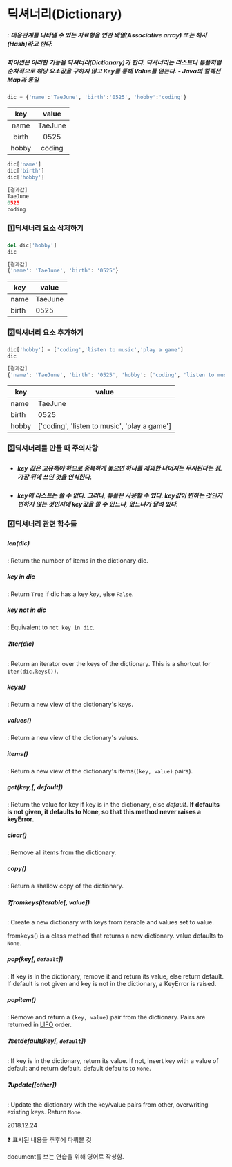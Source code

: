 # 딕셔너리(Dictionary)

##### : 대응관계를 나타낼 수 있는 자료형을 연관 배열(Associative array) 또는 해시(Hash)라고 한다.

##### 파이썬은 이러한 기능을 딕셔너리(Dictionary)가 한다. 딕셔너리는 리스트나 튜플처럼 순차적으로 해당 요소값을 구하지 않고 Key를 통해 Value를 얻는다. - Java의 컬렉션 Map과 동일



```python
dic = {'name':'TaeJune', 'birth':'0525', 'hobby':'coding'}
```

|  key  |  value  |
| :---: | :-----: |
| name  | TaeJune |
| birth |  0525   |
| hobby | coding  |



```python
dic['name']
dic['birth']
dic['hobby']

[결과값]
TaeJune
0525
coding
```





### :one:딕셔너리 요소 삭제하기

```python
del dic['hobby']
dic

[결과값]
{'name': 'TaeJune', 'birth': '0525'}
```

| key   | value   |
| ----- | ------- |
| name  | TaeJune |
| birth | 0525    |





### :two:딕셔너리 요소 추가하기

```python
dic['hobby'] = ['coding','listen to music','play a game']
dic

[결과값]
{'name': 'TaeJune', 'birth': '0525', 'hobby': ['coding', 'listen to music', 'play a game']}
```

| key   | value                                        |
| ----- | -------------------------------------------- |
| name  | TaeJune                                      |
| birth | 0525                                         |
| hobby | ['coding', 'listen to music', 'play a game'] |





### :three:딕셔너리를 만들 때 주의사항

- ##### key 값은 고유해야 하므로 중복하게 놓으면 하나를 제외한 나머지는 무시된다는 점. 가장 뒤에 쓰인 것을 인식한다.

- ##### key에 리스트는 쓸 수 없다. 그러나, 튜플은 사용할 수 있다. key값이 변하는 것인지 변하지 않는 것인지에 key값을 쓸 수 있느냐, 없느냐가 달려 있다.







### :four:딕셔너리 관련 함수들



##### len(dic)

 : Return the number of items in the dictionary dic.



##### key in dic

 : Return `True`  if dic has a key *key*, else `False`.



##### key not in dic

 : Equivalent to `not key in dic`.



##### :question:iter(dic)

 : Return an iterator over the keys of the dictionary. This is a shortcut for `iter(dic.keys())`.



##### keys()

 : Return a new view of the dictionary's keys.

##### values()

 : Return a new view of the dictionary's values.

##### items()

 : Return a new view of the dictionary's items(`(key, value)` pairs).



##### get(key,[, *default*])

 : Return the value for key if key is in the dictionary, else *default*. **If defaults is not given, it defaults to None, so that this method never raises a keyError.**



##### clear()

 : Remove all items from the dictionary.



##### copy()

 : Return a shallow copy of the dictionary.



##### :question:fromkeys(iterable[, *value*])

 : Create a new dictionary with keys from iterable and values set to value.

  fromkeys() is a class method that returns a new dictionary. value defaults to `None`.



##### pop(key[, `default`])

 : If key is in the dictionary, remove it and return its value, else return default. If default is not given and key is not in the dictionary, a KeyError is raised.



##### popitem()

 : Remove and return a `(key, value)` pair from the dictionary. Pairs are returned in <u>LIFO</u> order.



##### :question:setdefault(key[, `default`])

 : If key is in the dictionary, return its value. If not, insert key with a value of default and return default. default defaults to `None`.



##### :question:update([other])

 : Update the dictionary with the key/value pairs from other, overwriting existing keys. Return `None`.







2018.12.24

:question: 표시된 내용들 추후에 다뤄볼 것

document를 보는 연습을 위해 영어로 작성함.